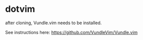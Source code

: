 # dotvim

after cloning, Vundle.vim needs to be installed.

See instructions here: https://github.com/VundleVim/Vundle.vim
